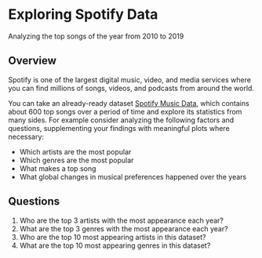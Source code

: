 # Exploring Spotify Data
 Analyzing the top songs of the year from 2010 to 2019

## Overview
Spotify is one of the largest digital music, video, and media services where you can find millions of songs, videos, and podcasts from around the world. 

You can take an already-ready dataset [Spotify Music Data](https://www.datacamp.com/workspace/datasets/dataset-r-spotify-music), which contains about 600 top songs over a period of time and explore its statistics from many sides. For example consider analyzing the following factors and questions, supplementing your findings with meaningful plots where necessary:
- Which artists are the most popular
- Which genres are the most popular
- What makes a top song
- What global changes in musical preferences happened over the years

## Questions
1. Who are the top 3 artists with the most appearance each year?
2. What are the top 3 genres with the most appearance each year?
3. Who are the top 10 most appearing artists in this dataset?
4. What are the top 10 most appearing genres in this dataset?
